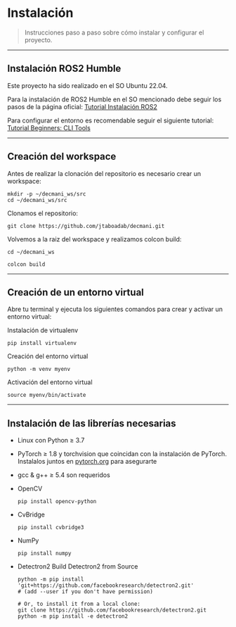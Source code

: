 # Instalación

> Instrucciones paso a paso sobre cómo instalar y configurar el proyecto.
> 
---

## Instalación ROS2 Humble

Este proyecto ha sido realizado en el SO Ubuntu 22.04.

Para la instalación de ROS2 Humble en el SO mencionado debe seguir los pasos de la página oficial: [Tutorial Instalación ROS2](https://docs.ros.org/en/humble/Installation/Ubuntu-Install-Debians.html)

Para configurar el entorno es recomendable seguir el siguiente tutorial: [Tutorial Beginners: CLI Tools](https://docs.ros.org/en/humble/Tutorials/Beginner-CLI-Tools.html)

---

## Creación del workspace

Antes de realizar la clonación del repositorio es necesario crear un workspace:
```
mkdir -p ~/decmani_ws/src
cd ~/decmani_ws/src
```
Clonamos el repositorio:
```
git clone https://github.com/jtaboadab/decmani.git
```

Volvemos a la raiz del workspace y realizamos colcon build:
```
cd ~/decmani_ws
```
```
colcon build
```

---

## Creación de un entorno virtual

Abre tu terminal y ejecuta los siguientes comandos para crear y activar un entorno virtual:

Instalación de virtualenv
```
pip install virtualenv
```
Creación del entorno virtual
```
python -m venv myenv
```
Activación del entorno virtual
```
source myenv/bin/activate
```

---

## Instalación de las librerías necesarias

- Linux con Python ≥ 3.7
  
- PyTorch ≥ 1.8 y torchvision que coincidan con la instalación de PyTorch. Instalalos juntos en  [pytorch.org](https://pytorch.org/) para asegurarte
  
- gcc & g++ ≥ 5.4 son requeridos
  
- OpenCV
  ```
  pip install opencv-python
  ```
  
- CvBridge
  ```
  pip install cvbridge3
  ```
  
- NumPy
  ```
  pip install numpy
  ```
- Detectron2
  Build Detectron2 from Source
  ```
  python -m pip install 'git+https://github.com/facebookresearch/detectron2.git'
  # (add --user if you don't have permission)

  # Or, to install it from a local clone:
  git clone https://github.com/facebookresearch/detectron2.git
  python -m pip install -e detectron2
  ```
